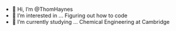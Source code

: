 - 👋 Hi, I’m @ThomHaynes
- 👀 I’m interested in ... Figuring out how to code
- 🌱 I’m currently studying ... Chemical Engineering at Cambridge 

<!---
ThomHaynes/ThomHaynes is a ✨ special ✨ repository because its `README.md` (this file) appears on your GitHub profile.
You can click the Preview link to take a look at your changes.
--->
